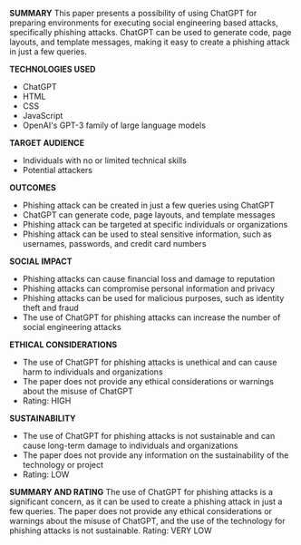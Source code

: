 **SUMMARY**
This paper presents a possibility of using ChatGPT for preparing environments for executing social engineering based attacks, specifically phishing attacks. ChatGPT can be used to generate code, page layouts, and template messages, making it easy to create a phishing attack in just a few queries.

**TECHNOLOGIES USED**
- ChatGPT
- HTML
- CSS
- JavaScript
- OpenAI's GPT-3 family of large language models

**TARGET AUDIENCE**
- Individuals with no or limited technical skills
- Potential attackers

**OUTCOMES**
- Phishing attack can be created in just a few queries using ChatGPT
- ChatGPT can generate code, page layouts, and template messages
- Phishing attack can be targeted at specific individuals or organizations
- Phishing attack can be used to steal sensitive information, such as usernames, passwords, and credit card numbers

**SOCIAL IMPACT**
- Phishing attacks can cause financial loss and damage to reputation
- Phishing attacks can compromise personal information and privacy
- Phishing attacks can be used for malicious purposes, such as identity theft and fraud
- The use of ChatGPT for phishing attacks can increase the number of social engineering attacks

**ETHICAL CONSIDERATIONS**
- The use of ChatGPT for phishing attacks is unethical and can cause harm to individuals and organizations
- The paper does not provide any ethical considerations or warnings about the misuse of ChatGPT
- Rating: HIGH

**SUSTAINABILITY**
- The use of ChatGPT for phishing attacks is not sustainable and can cause long-term damage to individuals and organizations
- The paper does not provide any information on the sustainability of the technology or project
- Rating: LOW

**SUMMARY AND RATING**
The use of ChatGPT for phishing attacks is a significant concern, as it can be used to create a phishing attack in just a few queries. The paper does not provide any ethical considerations or warnings about the misuse of ChatGPT, and the use of the technology for phishing attacks is not sustainable. Rating: VERY LOW

